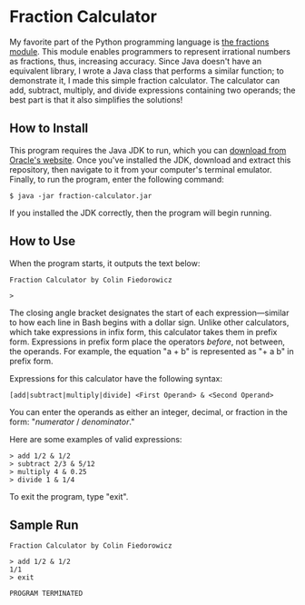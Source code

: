 # Fraction Calculator

My favorite part of the Python programming language is
[the fractions module](https://docs.python.org/3/library/fractions.html). This
module enables programmers to represent irrational numbers as fractions, thus,
increasing accuracy. Since Java doesn't have an equivalent library, I wrote a
Java class that performs a similar function; to demonstrate it, I made this
simple fraction calculator. The calculator can add, subtract, multiply, and
divide expressions containing two operands; the best part is that it also
simplifies the solutions!

## How to Install

This program requires the Java JDK to run, which you can
[download from Oracle's website](https://www.oracle.com/java/technologies/downloads/).
Once you've installed the JDK, download and extract this repository, then
navigate to it from your computer's terminal emulator. Finally, to run the
program, enter the following command:

```console
$ java -jar fraction-calculator.jar
```

If you installed the JDK correctly, then the program will begin running.

## How to Use

When the program starts, it outputs the text below:

    Fraction Calculator by Colin Fiedorowicz

    >

The closing angle bracket designates the start of each expression—similar to how
each line in Bash begins with a dollar sign. Unlike other calculators, which
take expressions in infix form, this calculator takes them in prefix form.
Expressions in prefix form place the operators _before_, not between, the
operands. For example, the equation "a + b" is represented as "+ a b" in prefix
form.

Expressions for this calculator have the following syntax:

    [add|subtract|multiply|divide] <First Operand> & <Second Operand>

You can enter the operands as either an integer, decimal, or fraction in the
form: "_numerator_ / _denominator_."

Here are some examples of valid expressions:

    > add 1/2 & 1/2
    > subtract 2/3 & 5/12
    > multiply 4 & 0.25
    > divide 1 & 1/4

To exit the program, type "exit".

## Sample Run

    Fraction Calculator by Colin Fiedorowicz

    > add 1/2 & 1/2
    1/1
    > exit

    PROGRAM TERMINATED
